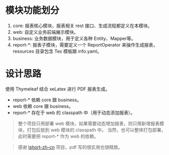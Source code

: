 # 模块功能划分
1. core: 报表核心模块，报表相关 rest 接口、生成流程都定义在本模块。
2. web: 自定义业务前端展示模块。
3. business: 业务数据模块，用于定义各种 Entity、Mapper等。
4. report-*: 报表子模块，需要定义一个 ReportOperator 来操作生成报表，resources 目录包含 Tex 模板跟 info.yaml。


# 设计思路
使用 Thymeleaf 结合 xeLatex 进行 PDF 报表生成。

- report-* 依赖 core 跟 business。
- web 依赖 core 跟 business。
- report-* 存在于 web 的 classpath 中（用于动态添加报表）。
> 整个项目只用部署 web 模块，如果需要动态增加报表，则只用新增报表模块，打包后放到 web 模块的 classpath 中。
> 当然，也可以整体打包部署，此时需要把 report-* 作为 web 的依赖。




> 感谢 [lshort-zh-cn](https://github.com/CTeX-org/lshort-zh-cn) 项目，pdf 写的很实用也很精致。